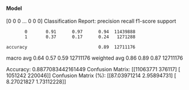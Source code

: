 #### Model
[0 0 0 ... 0 0 0]
Classification Report:
              precision    recall  f1-score   support

           0       0.91      0.97      0.94  11439888
           1       0.37      0.17      0.24   1271288

    accuracy                           0.89  12711176
   macro avg       0.64      0.57      0.59  12711176
weighted avg       0.86      0.89      0.87  12711176

Accuracy: 0.8877083442161449
Confusion Matrix:
[[11063771   376117]
 [ 1051242   220046]]
Confusion Matrix (%):
[[87.03971214  2.95894731]
 [ 8.27021827  1.73112228]]
